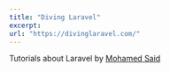 ```yaml
---
title: "Diving Laravel"
excerpt: 
url: "https://divinglaravel.com/"
---
```


Tutorials about Laravel by [Mohamed Said](https://themsaid.com/)
 
